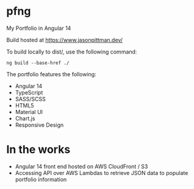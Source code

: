 # pfng
My Portfolio in Angular 14

Build hosted at https://www.jasonpittman.dev/

To build locally to dist/, use the following command:

`ng build --base-href ./`

The portfolio features the following:

- Angular 14
- TypeScript
- SASS/SCSS
- HTML5
- Material UI
- Chart.js
- Responsive Design

# In the works
- Angular 14 front end hosted on AWS CloudFront / S3
- Accessing API over AWS Lambdas to retrieve JSON data to populate portfolio information
